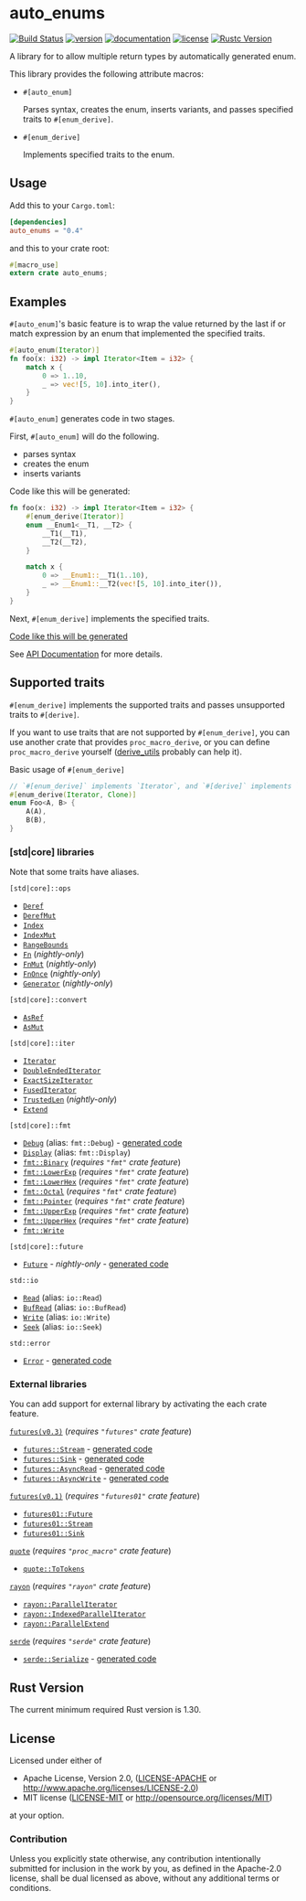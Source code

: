 # auto_enums

[![Build Status](https://travis-ci.org/taiki-e/auto_enums.svg?branch=master)](https://travis-ci.org/taiki-e/auto_enums)
[![version](https://img.shields.io/crates/v/auto_enums.svg)](https://crates.io/crates/auto_enums/)
[![documentation](https://docs.rs/auto_enums/badge.svg)](https://docs.rs/auto_enums/)
[![license](https://img.shields.io/crates/l/auto_enums.svg)](https://crates.io/crates/auto_enums/)
[![Rustc Version](https://img.shields.io/badge/rustc-1.30+-lightgray.svg)](https://blog.rust-lang.org/2018/10/25/Rust-1.30.0.html)

A library for to allow multiple return types by automatically generated enum.

This library provides the following attribute macros:

* `#[auto_enum]`

  Parses syntax, creates the enum, inserts variants, and passes specified traits to `#[enum_derive]`.

* `#[enum_derive]`

  Implements specified traits to the enum.

## Usage

Add this to your `Cargo.toml`:

```toml
[dependencies]
auto_enums = "0.4"
```

and this to your crate root:

```rust
#[macro_use]
extern crate auto_enums;
```

## Examples

`#[auto_enum]`'s basic feature is to wrap the value returned by the last if or match expression by an enum that implemented the specified traits.

```rust
#[auto_enum(Iterator)]
fn foo(x: i32) -> impl Iterator<Item = i32> {
    match x {
        0 => 1..10,
        _ => vec![5, 10].into_iter(),
    }
}
```

`#[auto_enum]` generates code in two stages.

First, `#[auto_enum]` will do the following.

* parses syntax
* creates the enum
* inserts variants

Code like this will be generated:

```rust
fn foo(x: i32) -> impl Iterator<Item = i32> {
    #[enum_derive(Iterator)]
    enum __Enum1<__T1, __T2> {
        __T1(__T1),
        __T2(__T2),
    }

    match x {
        0 => __Enum1::__T1(1..10),
        _ => __Enum1::__T2(vec![5, 10].into_iter()),
    }
}
```

Next, `#[enum_derive]` implements the specified traits.

[Code like this will be generated](docs/example-1.md)

See [API Documentation](https://docs.rs/auto_enums/) for more details.

## Supported traits

`#[enum_derive]` implements the supported traits and passes unsupported traits to `#[derive]`.

If you want to use traits that are not supported by `#[enum_derive]`, you can use another crate that provides `proc_macro_derive`, or you can define `proc_macro_derive` yourself ([derive_utils] probably can help it).

Basic usage of `#[enum_derive]`

```rust
// `#[enum_derive]` implements `Iterator`, and `#[derive]` implements `Clone`.
#[enum_derive(Iterator, Clone)]
enum Foo<A, B> {
    A(A),
    B(B),
}
```

[derive_utils]: https://crates.io/crates/derive_utils

### [std|core] libraries

Note that some traits have aliases.

`[std|core]::ops`

* [`Deref`](https://doc.rust-lang.org/std/ops/trait.Deref.html)
* [`DerefMut`](https://doc.rust-lang.org/std/ops/trait.DerefMut.html)
* [`Index`](https://doc.rust-lang.org/std/ops/trait.Index.html)
* [`IndexMut`](https://doc.rust-lang.org/std/ops/trait.IndexMut.html)
* [`RangeBounds`](https://doc.rust-lang.org/std/ops/trait.RangeBounds.html)
* [`Fn`](https://doc.rust-lang.org/std/ops/trait.Fn.html) (*nightly-only*)
* [`FnMut`](https://doc.rust-lang.org/std/ops/trait.FnMut.html) (*nightly-only*)
* [`FnOnce`](https://doc.rust-lang.org/std/ops/trait.FnOnce.html) (*nightly-only*)
* [`Generator`](https://doc.rust-lang.org/nightly/std/ops/trait.Generator.html) (*nightly-only*)

`[std|core]::convert`

* [`AsRef`](https://doc.rust-lang.org/std/convert/trait.AsRef.html)
* [`AsMut`](https://doc.rust-lang.org/std/convert/trait.AsMut.html)

`[std|core]::iter`

* [`Iterator`](https://doc.rust-lang.org/std/iter/trait.Iterator.html)
* [`DoubleEndedIterator`](https://doc.rust-lang.org/std/iter/trait.DoubleEndedIterator.html)
* [`ExactSizeIterator`](https://doc.rust-lang.org/std/iter/trait.ExactSizeIterator.html)
* [`FusedIterator`](https://doc.rust-lang.org/std/iter/trait.FusedIterator.html)
* [`TrustedLen`](https://doc.rust-lang.org/std/iter/trait.TrustedLen.html) (*nightly-only*)
* [`Extend`](https://doc.rust-lang.org/std/iter/trait.Extend.html)

`[std|core]::fmt`

* [`Debug`](https://doc.rust-lang.org/std/fmt/trait.Debug.html) (alias: `fmt::Debug`) - [generated code](docs/supported_traits/std/debug.md)
* [`Display`](https://doc.rust-lang.org/std/fmt/trait.Display.html) (alias: `fmt::Display`)
* [`fmt::Binary`](https://doc.rust-lang.org/std/fmt/trait.Binary.html) (*requires `"fmt"` crate feature*)
* [`fmt::LowerExp`](https://doc.rust-lang.org/std/fmt/trait.LowerExp.html) (*requires `"fmt"` crate feature*)
* [`fmt::LowerHex`](https://doc.rust-lang.org/std/fmt/trait.LowerHex.html) (*requires `"fmt"` crate feature*)
* [`fmt::Octal`](https://doc.rust-lang.org/std/fmt/trait.Octal.html) (*requires `"fmt"` crate feature*)
* [`fmt::Pointer`](https://doc.rust-lang.org/std/fmt/trait.Pointer.html) (*requires `"fmt"` crate feature*)
* [`fmt::UpperExp`](https://doc.rust-lang.org/std/fmt/trait.UpperExp.html) (*requires `"fmt"` crate feature*)
* [`fmt::UpperHex`](https://doc.rust-lang.org/std/fmt/trait.UpperHex.html) (*requires `"fmt"` crate feature*)
* [`fmt::Write`](https://doc.rust-lang.org/std/fmt/trait.Write.html)

`[std|core]::future`

* [`Future`](https://doc.rust-lang.org/std/future/trait.Future.html) - *nightly-only* - [generated code](docs/supported_traits/std/future.md)

`std::io`

* [`Read`](https://doc.rust-lang.org/std/io/trait.Read.html) (alias: `io::Read`)
* [`BufRead`](https://doc.rust-lang.org/std/io/trait.BufRead.html) (alias: `io::BufRead`)
* [`Write`](https://doc.rust-lang.org/std/io/trait.Write.html) (alias: `io::Write`)
* [`Seek`](https://doc.rust-lang.org/std/io/trait.Seek.html) (alias: `io::Seek`)

`std::error`

* [`Error`](https://doc.rust-lang.org/std/error/trait.Error.html) - [generated code](docs/supported_traits/std/error.md)

### External libraries

You can add support for external library by activating the each crate feature.

[`futures(v0.3)`](https://github.com/rust-lang-nursery/futures-rs) (*requires `"futures"` crate feature*)

* [`futures::Stream`](https://rust-lang-nursery.github.io/futures-api-docs/0.3.0-alpha.12/futures/stream/trait.Stream.html) - [generated code](docs/supported_traits/external/futures/stream.md)
* [`futures::Sink`](https://rust-lang-nursery.github.io/futures-api-docs/0.3.0-alpha.12/futures/sink/trait.Sink.html) - [generated code](docs/supported_traits/external/futures/sink.md)
* [`futures::AsyncRead`](https://rust-lang-nursery.github.io/futures-api-docs/0.3.0-alpha.12/futures/io/trait.AsyncRead.html) - [generated code](docs/supported_traits/external/futures/async_read.md)
* [`futures::AsyncWrite`](https://rust-lang-nursery.github.io/futures-api-docs/0.3.0-alpha.12/futures/io/trait.AsyncWrite.html) - [generated code](docs/supported_traits/external/futures/async_write.md)

[`futures(v0.1)`](https://github.com/rust-lang-nursery/futures-rs) (*requires `"futures01"` crate feature*)

* [`futures01::Future`](https://docs.rs/futures/0.1/futures/future/trait.Future.html)
* [`futures01::Stream`](https://docs.rs/futures/0.1/futures/stream/trait.Stream.html)
* [`futures01::Sink`](https://docs.rs/futures/0.1/futures/sink/trait.Sink.html)

[`quote`](https://github.com/dtolnay/quote) (*requires `"proc_macro"` crate feature*)

* [`quote::ToTokens`](https://docs.rs/quote/0.6/quote/trait.ToTokens.html)

[`rayon`](https://github.com/rayon-rs/rayon) (*requires `"rayon"` crate feature*)

* [`rayon::ParallelIterator`](https://docs.rs/rayon/1.0/rayon/iter/trait.ParallelIterator.html)
* [`rayon::IndexedParallelIterator`](https://docs.rs/rayon/1.0/rayon/iter/trait.IndexedParallelIterator.html)
* [`rayon::ParallelExtend`](https://docs.rs/rayon/1.0/rayon/iter/trait.ParallelExtend.html)

[`serde`](https://github.com/serde-rs/serde) (*requires `"serde"` crate feature*)

* [`serde::Serialize`](https://docs.serde.rs/serde/trait.Serialize.html) - [generated code](docs/supported_traits/external/serde/serialize.md)

## Rust Version

The current minimum required Rust version is 1.30.

## License

Licensed under either of

* Apache License, Version 2.0, ([LICENSE-APACHE](LICENSE-APACHE) or <http://www.apache.org/licenses/LICENSE-2.0>)
* MIT license ([LICENSE-MIT](LICENSE-MIT) or <http://opensource.org/licenses/MIT>)

at your option.

### Contribution

Unless you explicitly state otherwise, any contribution intentionally submitted for inclusion in the work by you, as defined in the Apache-2.0 license, shall be dual licensed as above, without any additional terms or conditions.
